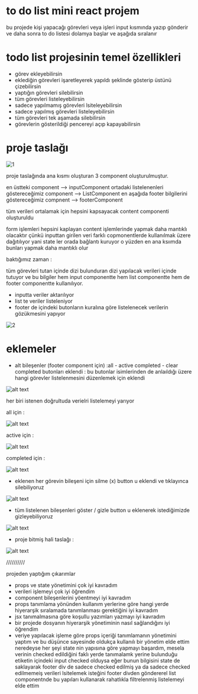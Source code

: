 # to do list mini react projem 


bu projede kişi yapacağı görevleri veya işleri input kısmında yazıp gönderir ve daha sonra to do 
listesi dolamya başlar ve aşağıda sıralanır 

# todo list projesinin temel özellikleri 

* görev ekleyebilirsin 
* eklediğin görevleri işaretleyerek yapıldı şeklinde gösterip üstünü çizebilirsin
* yaptığın görevleri silebilirsin 
* tüm görevleri listeleyebilirsin
* sadece yapılmamış görevleri lsiteleyebilirsin
* sadece yapılmış görevleri listeleyebilirsin
* tüm görevleri tek aşamada silebilirsin
* görevlerin gösterildiği pencereyi açıp kapayabilirsin


# proje taslağı 


![1](./src/components/images/1.png)

proje taslağında ana kısmı oluşturan 3 component oluşturulmuştur. 

en üstteki component  --> inputComponent
ortadaki listelenenleri göstereceğimiz component   --> ListComponent
en aşağıda footer bilgilerini göstereceğimiz compnent --> footerComponent

tüm verileri ortalamak için hepsini kapsayacak content componenti oluşturuldu 

form işlemleri hepsini kaplayan content işlemlerinde yapmak daha mantıklı olacaktır çünkü inputtan girilen veri farklı copmonentlerde kullanılmak üzere dağıtılıyor yani state ler orada bağlantı kuruyor o yüzden en ana ksıımda bunları yapmak daha mantıklı olur 

baktığımız zaman : 

tüm görevleri tutan içinde dizi bulunduran dizi  yapılacak verileri içinde tutuyor ve bu bilgiler 
hem input componentte  hem list componentte  hem de footer componentte kullanılıyor. 

* inputta veriler aktarılıyor 
* list te veriler listeleniyor
* footer de içindeki butonların kuralına göre listelenecek verilerin gözükmesini yapıyor 

![2](./src/components/images/2.png)

# eklemeler 

* alt bileşenler (footer component için) :all - active completed - clear completed butonları eklendi :
 bu butonlar isimlerinden de anlaıldığı üzere hangi görevler listelenmesini düzenlemek  için eklendi

 ![alt text](image-1.png)

 her biri istenen doğrultuda verielri listelemeyi yarıyor 

 all için : 

![alt text](image-4.png)

active için : 

![alt text](image-5.png)

completed için : 

![alt text](image-6.png)

* eklenen her görevin bileşeni için silme (x) button u eklendi ve tıklayınca silebiliyoruz

![alt text](image-2.png)

* tüm listelenen bileşenleri göster / gizle  button u eklenerek istediğimizde gizleyebiliyoruz 

![alt text](image.png)
 
* proje bitmiş hali taslağı :

![alt text](image-7.png)


 //////////

 projeden yaptığım çıkarımlar 
 * props ve state yönetimini çok iyi kavradım 
 * verileri işlemeyi çok iyi öğrendim
 * component bileşenlerini yöentmeyi iyi kavradım 
 * props tanımlama yönünden kullanım yerlerine göre hangi yerde hiyerarşik sıralamada tanımlanması gerektiğini iyi kavradım 
* jsx tanımalmasına göre koşullu yazımları yazmayı iyi kavradım 
* bir projede dosyanın hiyerarşik yönetiminin nasıl sağlandığını iyi öğrendim
* veriye yapılacak işleme göre props içeriği tanımlamanın yönetimini yaptım ve bu düşünce sayesinde oldukça kullanılı bir yönetim elde ettim  neredeyse her şeyi state nin yapısına göre yapmayı başardım, mesela verinin checked edildiğini faklı yerde tanımalamk yerine bulunduğu etiketin içindeki input checked olduysa eğer bunun bilgisini state de saklayarak footer div de sadece checked  edilmiş ya da sadece checked edilmemeiş verileri lsitelemek isteğini footer divden göndererel list componentnde bu yapıları kullanarak rahatlıkla filtrelenmiş listelemeyi elde ettim


